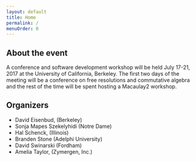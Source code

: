 ```yaml
---
layout: default
title: Home
permalink: /
menuOrder: 0
---
```


## About the event

A conference and software development workshop will be held July 17-21, 2017 at the University of California, Berkeley. The first two days of the meeting will be a conference on free resolutions and commutative algebra and the rest of the time will be spent hosting a Macaulay2 workshop.

## Organizers

* David Eisenbud, (Berkeley)
* Sonja Mapes Szekelyhidi (Notre Dame)
* Hal Schenck, (Illinois)
* Branden Stone (Adelphi University)
* David Swinarski (Fordham)
* Amelia Taylor, (Zymergen, Inc.)




